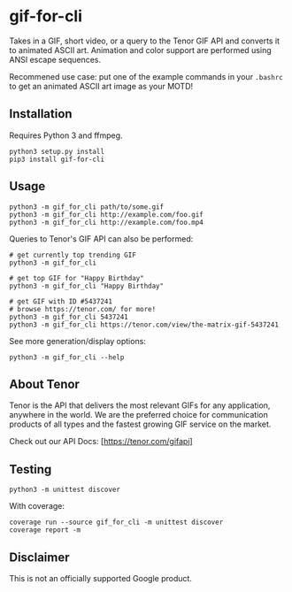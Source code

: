 # gif-for-cli

Takes in a GIF, short video, or a query to the Tenor GIF API and converts it to animated ASCII art. Animation and color support are performed using ANSI escape sequences.

Recommened use case: put one of the example commands in your `.bashrc` to get an animated ASCII art image as your MOTD!

## Installation

Requires Python 3 and ffmpeg.

    python3 setup.py install
    pip3 install gif-for-cli

## Usage

    python3 -m gif_for_cli path/to/some.gif
    python3 -m gif_for_cli http://example.com/foo.gif
    python3 -m gif_for_cli http://example.com/foo.mp4

Queries to Tenor's GIF API can also be performed:

    # get currently top trending GIF
    python3 -m gif_for_cli

    # get top GIF for "Happy Birthday"
    python3 -m gif_for_cli "Happy Birthday"

    # get GIF with ID #5437241
    # browse https://tenor.com/ for more!
    python3 -m gif_for_cli 5437241
    python3 -m gif_for_cli https://tenor.com/view/the-matrix-gif-5437241

See more generation/display options:

    python3 -m gif_for_cli --help

## About Tenor

Tenor is the API that delivers the most relevant GIFs for any application, anywhere in the world. We are the preferred choice for communication products of all types and the fastest growing GIF service on the market.

Check out our API Docs: [https://tenor.com/gifapi]

## Testing

    python3 -m unittest discover

With coverage:

    coverage run --source gif_for_cli -m unittest discover
    coverage report -m

## Disclaimer

This is not an officially supported Google product.
